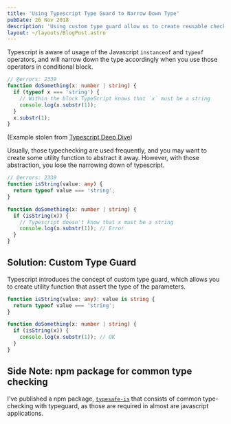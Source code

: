 ```yaml
---
title: 'Using Typescript Type Guard to Narrow Down Type'
pubDate: 26 Nov 2018
description: 'Using custom type guard allow us to create reusable checking that narrow down the type of a variable'
layout: ~/layouts/BlogPost.astro
---
```


Typescript is aware of usage of the Javascript `instanceof` and `typeof` operators, and will narrow down the type accordingly when you use those operators in conditional block.

```ts twoslash
// @errors: 2339
function doSomething(x: number | string) {
  if (typeof x === 'string') {
    // Within the block TypeScript knows that `x` must be a string
    console.log(x.substr(1));
  }
  x.substr(1);
}
```

(Example stolen from [Typescript Deep Dive](https://basarat.gitbooks.io/typescript/docs/types/typeGuard.html))

Usually, those typechecking are used frequently, and you may want to create some utility function to abstract it away. However, with those abstraction, you lose the narrowing down of typescript.

```ts twoslash
// @errors: 2339
function isString(value: any) {
  return typeof value === 'string';
}

function doSomething(x: number | string) {
  if (isString(x)) {
    // Typescript doesn't know that x must be a string
    console.log(x.substr(1)); // Error
  }
}
```

## Solution: Custom Type Guard

Typescript introduces the concept of custom type guard, which allows you to create utility function that assert the type of the parameters.

```ts twoslash
function isString(value: any): value is string {
  return typeof value === 'string';
}

function doSomething(x: number | string) {
  if (isString(x)) {
    console.log(x.substr(1)); // OK
  }
}
```

## Side Note: npm package for common type checking

I've published a npm package, [`typesafe-is`](https://www.npmjs.com/package/typesafe-is) that consists of common type-checking with typeguard, as those are required in almost are javascript applications.

